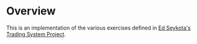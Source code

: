 Overview
========

This is an implementation of the various exercises defined in [Ed
Seykota's][ed] [Trading System Project][tsp].

[ed]: http://www.seykota.com/ 
[tsp]: http://www.seykota.com/tribe/TSP/index.htm
